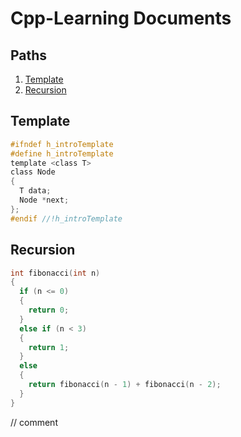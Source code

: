 # Cpp-Learning Documents
## Paths
1. [Template](#template)
2. [Recursion](#recursion)

## **Template**

```h
#ifndef h_introTemplate
#define h_introTemplate
template <class T>
class Node
{
  T data;
  Node *next;
};
#endif //!h_introTemplate
```

## Recursion
```h
int fibonacci(int n)
{
  if (n <= 0)
  {
    return 0;
  }
  else if (n < 3)
  {
    return 1;
  }
  else
  {
    return fibonacci(n - 1) + fibonacci(n - 2);
  }
}
```
// comment
